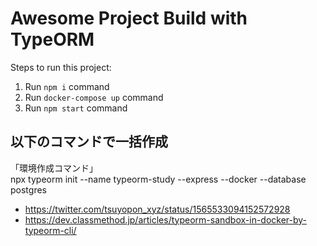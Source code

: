 # Awesome Project Build with TypeORM

Steps to run this project:

1. Run `npm i` command
2. Run `docker-compose up` command
3. Run `npm start` command


## 以下のコマンドで一括作成
「環境作成コマンド」  
npx typeorm init --name typeorm-study --express --docker --database postgres  
  
- https://twitter.com/tsuyopon_xyz/status/1565533094152572928
- https://dev.classmethod.jp/articles/typeorm-sandbox-in-docker-by-typeorm-cli/
